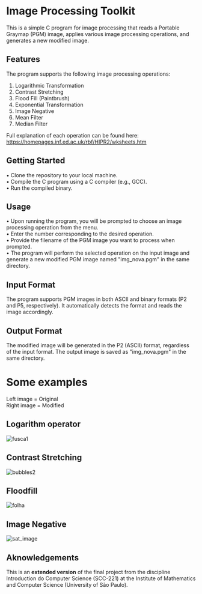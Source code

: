 # Image Processing Toolkit

This is a simple C program for image processing that reads a Portable Graymap (PGM) image, applies various image processing operations, and generates a new modified image.
## Features

The program supports the following image processing operations:

1. Logarithmic Transformation
2. Contrast Stretching
3. Flood Fill (Paintbrush)
4. Exponential Transformation 
5. Image Negative 
6. Mean Filter 
7. Median Filter 

Full explanation of each operation can be found here: https://homepages.inf.ed.ac.uk/rbf/HIPR2/wksheets.htm

## Getting Started

• Clone the repository to your local machine. <br />
• Compile the C program using a C compiler (e.g., GCC).<br />
• Run the compiled binary.<br />

## Usage

• Upon running the program, you will be prompted to choose an image processing operation from the menu. <br />
• Enter the number corresponding to the desired operation. <br />
• Provide the filename of the PGM image you want to process when prompted. <br />
• The program will perform the selected operation on the input image and generate a new modified PGM image named "img_nova.pgm" in the same directory. <br />

## Input Format

The program supports PGM images in both ASCII and binary formats (P2 and P5, respectively). It automatically detects the format and reads the image accordingly.

## Output Format

The modified image will be generated in the P2 (ASCII) format, regardless of the input format. The output image is saved as "img_nova.pgm" in the same directory.

# Some examples
Left image = Original <br />
Right image = Modified
## Logarithm operator
![fusca1](https://github.com/jpviguini/image-processing-toolkit/assets/70961838/01d7f9df-bccc-4e95-8912-8cc758ed216e)



## Contrast Stretching
![bubbles2](https://github.com/jpviguini/image-processing-toolkit/assets/70961838/302efdc3-a3d4-4b58-a6cd-d4d6eff66111)



## Floodfill
![folha](https://github.com/jpviguini/image-processing-toolkit/assets/70961838/d49aacfa-b43f-4c82-a3a5-c27833c262b0)


## Image Negative
![sat_image](https://github.com/jpviguini/image-processing-toolkit/assets/70961838/dc753cc6-a68e-4027-a356-a16077a6f8aa)



## Aknowledgements
This is an **extended version** of the final project from the discipline Introduction do Computer Science (SCC-221) at the Institute of Mathematics and Computer Science (University of São Paulo).
